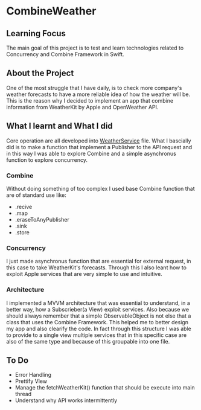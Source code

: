 # CombineWeather

## Learning Focus
The main goal of this project is to test and learn technologies related to Concurrency and Combine Framework in Swift.

## About the Project
One of the most struggle that I have daily, is to check more company's weather forecasts to have a more reliable idea of how the weather will be. 
This is the reason why I decided to implement an app that combine information from WeatherKit by Apple and OpenWeather API.

## What I learnt and What I did
Core operation are all developed into [WeatherService](./Weather/Weather/Service/WeatherService.swift) file. What I bascially did is to make a function that implement a Publisher to the API request and in this way I was able to explore Combine and a simple asynchronus function to explore concurrency.
### Combine 
Without doing something of too complex I used base Combine function that are of standard use like:
* .recive
* .map
* .eraseToAnyPublisher
* .sink
* .store
### Concurrency
I just made asynchronus function that are essential for external request, in this case to take WeatherKit's forecasts. Through this I also leant how to exploit Apple services that are very simple to use and intuitive.
### Architecture
I implemented a MVVM architecture that was essential to understand, in a better way, how a Subscrieber(a View) exploit services. Also because we should always remember that a simple ObservableObject is not else that a class that uses the Combine Framework.
This helped me to better design my app and also clearify the code. 
In fact through this structure I was able to provide to a single view multiple services that in this specific case are also of the same type and because of this groupable into one file.

## To Do
* Error Handling
* Prettify View
* Manage the fetchWeatherKit() function that should be execute into main thread
* Understand why API works intermittently
